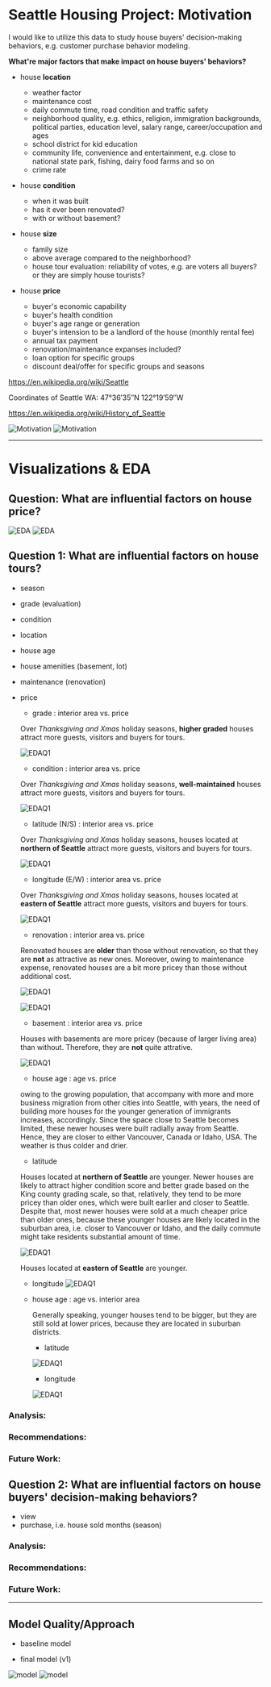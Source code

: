 
# Seattle Housing Project: Motivation

I would like to utilize this data to study house buyers' decision-making behaviors, e.g. customer purchase behavior modeling. 

**What're major factors that make impact on house buyers' behaviors?**

* house **location**
   * weather factor
   * maintenance cost
   * daily commute time, road condition and traffic safety
   * neighborhood quality, e.g. ethics, religion, immigration backgrounds, political parties, education level, salary range, career/occupation and ages
   * school district for kid education
   * community life, convenience and entertainment, e.g. close to national state park, fishing, dairy food farms and so on
   * crime rate

* house **condition**
   * when it was built
   * has it ever been renovated?
   * with or without basement?

* house **size**
   * family size
   * above average compared to the neighborhood?
   * house tour evaluation: reliability of votes, e.g. are voters all buyers? or they are simply house tourists?

* house **price**
   * buyer's economic capability
   * buyer's health condition
   * buyer's age range or generation
   * buyer's intension to be a landlord of the house (monthly rental fee)
   * annual tax payment
   * renovation/maintenance expanses included?
   * loan option for specific groups
   * discount deal/offer for specific groups and seasons
   
https://en.wikipedia.org/wiki/Seattle

Coordinates of Seattle WA: 47°36′35″N 122°19′59″W

https://en.wikipedia.org/wiki/History_of_Seattle

![Motivation](./image/mod2_motivation_p1.png)
![Motivation](./image/mod2_motivation_p2.png)

---------------------------------------------------------------------------------------------------------------------------------------

# Visualizations & EDA

## Question: What are influential factors on house price?

![EDA](./image/mod2_EDA_p1.png)
![EDA](./image/mod2_EDA_p2.png)

## Question 1: What are influential factors on house tours? 
  - season
  - grade (evaluation)
  - condition
  - location
  - house age
  - house amenities (basement, lot)
  - maintenance (renovation)
  - price
  
    * grade : interior area vs. price
    
    Over *Thanksgiving and Xmas* holiday seasons, **higher graded** houses attract more guests, visitors and buyers for tours.
    
    ![EDAQ1](./image/mod2_EDAQ1-p1.png)
  
    * condition : interior area vs. price
    
    Over *Thanksgiving and Xmas* holiday seasons, **well-maintained** houses attract more guests, visitors and buyers for tours.
    
    ![EDAQ1](./image/mod2_EDAQ1-p2.png)
  
    * latitude (N/S) : interior area vs. price 
    
    Over *Thanksgiving and Xmas* holiday seasons, houses located at **northern of Seattle** attract more guests, visitors and buyers for tours.
    
    ![EDAQ1](./image/mod2_EDAQ1-p3.png)
  
    * longitude (E/W) : interior area vs. price
    
    Over *Thanksgiving and Xmas* holiday seasons, houses located at **eastern of Seattle** attract more guests, visitors and buyers for tours.
    
    ![EDAQ1](./image/mod2_EDAQ1-p4.png)
  
    * renovation : interior area vs. price
    
    Renovated houses are **older** than those without renovation, so that they are **not** as attractive as new ones. Moreover, owing to maintenance expense, renovated houses are a bit more pricey than those without additional cost.  
    
    ![EDAQ1](./image/mod2_EDAQ1-p5.png)
    
    ![EDAQ1](./image/mod2_EDAQ1-p11.png)
  
    * basement : interior area vs. price
    
    Houses with basements are more pricey (because of larger living area) than without. Therefore, they are **not** quite attrative. 
    
    ![EDAQ1](./image/mod2_EDAQ1-p6.png)
  
    * house age : age vs. price
    
    owing to the growing population, that accompany with more and more business migration from other cities into Seattle, with years, the need of building more houses for the younger generation of immigrants increases, accordingly. Since the space close to Seattle becomes limited, these newer houses were built radially away from Seattle. Hence, they are closer to either Vancouver, Canada or Idaho, USA. The weather is thus colder and drier.            
    
      - latitude
      
      Houses located at **northern of Seattle** are younger. Newer houses are likely to attract higher condition score and better grade based on the King county grading scale, so that, relatively, they tend to be more pricey than older ones, which were built earlier and closer to Seattle. Despite that, most newer houses were sold at a much cheaper price than older ones, because these younger houses are likely located in the suburban area, i.e. closer to Vancouver or Idaho, and the daily commute might take residents substantial amount of time.   
      
      ![EDAQ1](./image/mod2_EDAQ1-p7.png)
      
      Houses located at **eastern of Seattle** are younger. 
      
      - longitude
      ![EDAQ1](./image/mod2_EDAQ1-p8.png)
      
    * house age : age vs. interior area 
    
      Generally speaking, younger houses tend to be bigger, but they are still sold at lower prices, because they are located in suburban districts.
    
      - latitude   
      
      ![EDAQ1](./image/mod2_EDAQ1-p9.png)
      
      - longitude
      
      ![EDAQ1](./image/mod2_EDAQ1-p10.png)
      
### Analysis:

### Recommendations:

### Future Work:
  
## Question 2: What are influential factors on house buyers' decision-making behaviors?
  - view
  - purchase, i.e. house sold months (season)
   
### Analysis:

### Recommendations:

### Future Work:

---------------------------------------------------------------------------------------------------------------------------------------

## Model Quality/Approach

* baseline model

* final model (v1)

![model](./image/mod2_model_final_v1_qq.png)
![model](./image/mod2_model_final_v1_homo.png)

